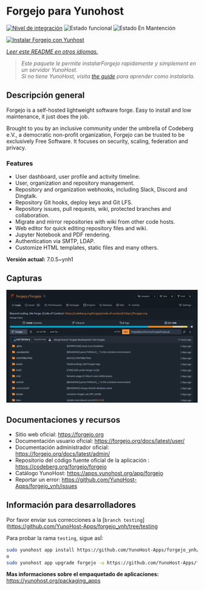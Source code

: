 <!--
Este archivo README esta generado automaticamente<https://github.com/YunoHost/apps/tree/master/tools/readme_generator>
No se debe editar a mano.
-->

# Forgejo para Yunohost

[![Nivel de integración](https://dash.yunohost.org/integration/forgejo.svg)](https://ci-apps.yunohost.org/ci/apps/forgejo/) ![Estado funcional](https://ci-apps.yunohost.org/ci/badges/forgejo.status.svg) ![Estado En Mantención](https://ci-apps.yunohost.org/ci/badges/forgejo.maintain.svg)

[![Instalar Forgejo con Yunhost](https://install-app.yunohost.org/install-with-yunohost.svg)](https://install-app.yunohost.org/?app=forgejo)

*[Leer este README en otros idiomas.](./ALL_README.md)*

> *Este paquete le permite instalarForgejo rapidamente y simplement en un servidor YunoHost.*  
> *Si no tiene YunoHost, visita [the guide](https://yunohost.org/install) para aprender como instalarla.*

## Descripción general

Forgejo is a self-hosted lightweight software forge. Easy to install and low maintenance, it just does the job.

Brought to you by an inclusive community under the umbrella of Codeberg e.V., a democratic non-profit organization, Forgejo can be trusted to be exclusively Free Software. It focuses on security, scaling, federation and privacy. 

### Features

- User dashboard, user profile and activity timeline.
- User, organization and repository management.
- Repository and organization webhooks, including Slack, Discord and Dingtalk.
- Repository Git hooks, deploy keys and Git LFS.
- Repository issues, pull requests, wiki, protected branches and collaboration.
- Migrate and mirror repositories with wiki from other code hosts.
- Web editor for quick editing repository files and wiki.
- Jupyter Notebook and PDF rendering.
- Authentication via SMTP, LDAP.
- Customize HTML templates, static files and many others.


**Versión actual:** 7.0.5~ynh1

## Capturas

![Captura de Forgejo](./doc/screenshots/screenshot.png)

## Documentaciones y recursos

- Sitio web oficial: <https://forgejo.org>
- Documentación usuario oficial: <https://forgejo.org/docs/latest/user/>
- Documentación administrador oficial: <https://forgejo.org/docs/latest/admin/>
- Repositorio del código fuente oficial de la aplicación : <https://codeberg.org/forgejo/forgejo>
- Catálogo YunoHost: <https://apps.yunohost.org/app/forgejo>
- Reportar un error: <https://github.com/YunoHost-Apps/forgejo_ynh/issues>

## Información para desarrolladores

Por favor enviar sus correcciones a la [`branch testing`](https://github.com/YunoHost-Apps/forgejo_ynh/tree/testing

Para probar la rama `testing`, sigue asÍ:

```bash
sudo yunohost app install https://github.com/YunoHost-Apps/forgejo_ynh/tree/testing --debug
o
sudo yunohost app upgrade forgejo -u https://github.com/YunoHost-Apps/forgejo_ynh/tree/testing --debug
```

**Mas informaciones sobre el empaquetado de aplicaciones:** <https://yunohost.org/packaging_apps>
